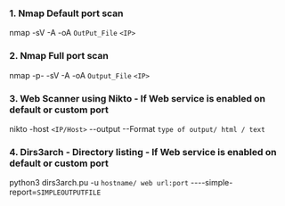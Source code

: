 ### 1. Nmap Default port scan ###

nmap -sV -A -oA ```OutPut_File``` ```<IP>```

### 2. Nmap Full port scan ###

nmap -p- -sV -A -oA ```Output_File``` ```<IP>```

### 3. Web Scanner using Nikto - If Web service is enabled on default or custom port ###

nikto -host ```<IP/Host>``` --output --Format ```type of output/ html / text```

### 4. Dirs3arch - Directory listing - If Web service is enabled on default or custom port ###

python3 dirs3arch.pu -u ```hostname/ web url:port``` ----simple-report=```SIMPLEOUTPUTFILE```
